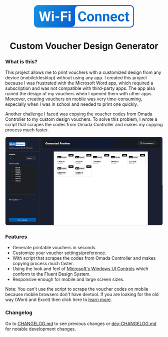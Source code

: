 <div align="center">
  <img src="https://raw.githubusercontent.com/MinecraftJohn/wifi-connect/c7b20d4265e91d601fb6f1e531d9c90a1ff9ae15/assets/svg/wifi-connect-logo.svg" height="72" alt="Wi-Fi Connect Logo"/>
  <h1>Custom Voucher Design Generator</h1>
</div>

### What is this?

This project allows me to print vouchers with a customized design from any device (mobile/desktop) without using any app. I created this project because I was frustrated with the Microsoft Word app, which required a subscription and was not compatible with third-party apps. The app also ruined the design of my vouchers when I opened them with other apps. Moreover, creating vouchers on mobile was very time-consuming, especially when I was in school and needed to print one quickly.

Another challenge I faced was copying the voucher codes from Omada Controller to my custom design vouchers. To solve this problem, I wrote a script that scrapes the codes from Omada Controller and makes my copying process much faster.

![Voucher Generator UI Preview](https://github.com/MinecraftJohn/MinecraftJohn/blob/main/assets/other-repository/voucher-generator/voucher-generator-desktop%20.png)

### Features
- Generate printable vouchers in seconds.
- Customize your voucher settings/preference.
- With script that scrapes the codes from Omada Controller and makes copying process much faster.
- Using the look and feel of [Microsoft's Windows UI Controls](https://www.figma.com/community/file/1159947337437047524) which conform to the Fluent Design System.
- Responsive enough for mobile and large screen sizes.

Note: You can't use the script to scrape the voucher codes on mobile because mobile browsers don't have devtool. If you are looking for the old way (Word and Excel) then click here to [learn more](https://github.com/MinecraftJohn/voucher-generator/blob/main/assets/voucher-layout-history/How%20to%20use%20advance%20voucher%20layout.md).

### Changelog

Go to [CHANGELOG.md](https://github.com/MinecraftJohn/voucher-generator/blob/main/CHANGELOG.md) to see previous changes or [dev-CHANGELOG.md](https://github.com/MinecraftJohn/voucher-generator/blob/development/dev-CHANGELOG.md) for notable development changes.
